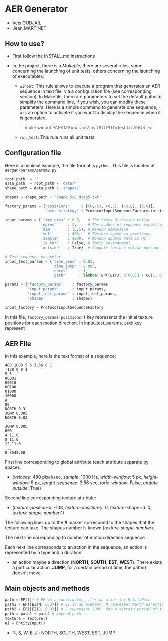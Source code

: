 # AER Generator

- Veïs OUDJAIL
- Jean MARTINET

## How to use?
- First	follow the INSTALL.md instructions

- In the project, there is a _Makefile_, there are several rules, some concerning the launching of unit tests, others concerning the launching of executables:

   - `winput`: This rule allows to execute a program that generates an AER sequence in text file, via a configuration file (see corresponding section). In Makefile, there are parameters to set the default paths to simplify the command line, if you wish, you can modify these parameters. Here is a simple command to generate one sequence, `-a` is an option to activate if you want to display the sequence when it is generated.
    > make winput PARAMS=param2.py OUTPUT=test.txt ARGS=-a
   - `run_test`: This rule runs all unit tests

## 

## Configuration file
Here is a minimal example, the file format is `python`. This file is located at `aergen/params/param2.py`
```python
root_path  = ''
data_path  = root_path + 'data/'
shape_path = data_path + 'shapes/'

shapes = shape_path + 'shape_5x5_diag5.txt'

factory_params = {'positions'     : [(0,-5), (0,5), (-5,0), (5,0)],
                  'pres_strategy' : ProtocolInputSequenceFactory.initializer_consecutive_input_sequence}

input_params = {'time_pres' : 0.3,   # The times direction motion
                'npres'     : 2,     # The number of sequence repetitions
                'dim'       : (5,5), # Window dimension
                'vel'       : 480,   # Texture speed in pixel/sec
                'sample'    : 1000,  # Window update rate in Hz 
                'is_tor'    : False, # Toric environment 
                'outside'   : True}  # Compute texture motion outside the window

# Test sequence parameter
input_test_params = {'time_pres' : 0.03, 
                     'time_jump' : 0.005,
                     'npres'     : 1,
                     'path'      : lambda: EP([EI(J, 0.005)] + CC(1, 0.03).inject(0.03, lambda: [EI(J, 0.005)]))}

params = {'factory_params'    : factory_params,
          'input_params'      : input_params,
          'input_test_params' : input_test_params,
          'shapes'            : shapes}

input_factory = ProtocolInputSequenceFactory
```

In this file, `factory_param['positions']` key represents the initial texture positions for each motion direction. 
In input_test_params, `path` key represent 

## AER File
In this example, here is the text format of a sequence:
```
480 1000 5 5 3.56 0 1
-138 0 0 1
5 5
00001
00010
00100
01000
10000
#
80
NORTH 0.3
JUMP 0.005
NORTH 0.03
...
JUMP 0.005
600
4 11.0
8 11.0
12 11.0
...
0 3544.00
```
First line corresponding to global attribute (each attribute separate by space):
- (_velocity_: 480 pixel/sec, _sample_: 1000 Hz, _width-window_: 5 px,  _height-window_: 5 px, _lenght-sequence_: 3.56 sec, _toric-window_: False, _update-outside_: True)

Second line corresponding texture attribute:
- (_texture-position-x_: -138, _texture-position-y_: 0, _texture-shape-id_: 0, _texture-shape-number_:1)

The following lines up to the __#__ marker correspond to the shapes that the texture can take. The shapes number is known (_texture-shape-number_).

The next line correponding to number of motion direction sequence

Each next line corresponds to an action in the sequence, an action is represented by a type and a duration.
- an action maybe a direction (__NORTH__, __SOUTH__, __EST__, __WEST__). There exists a particular action: __JUMP__, for a certain period of time, the pattern doesn't move.



## Main objects and methods

```python
path = EP([]) # EP is a constructor, it's an alias for EntityPath
path1 = EP([EI(N, 0.3)]) # EI is an element, N represent North direction and 0.3 is times direction motion in second. 
path2 = EP([EI(J, 0.3)]) # J represent JUMP, for a certain period of time, the pattern doesn't move. 
path = path1 + path2 # Append path
texture = Texture()
ei = EntityInput()
``` 
- N, S, W, E, J : NORTH, SOUTH, WEST, EST, JUMP